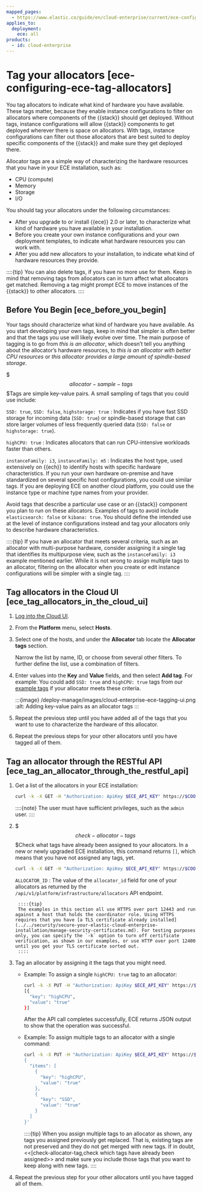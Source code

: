 ```yaml
---
mapped_pages:
  - https://www.elastic.co/guide/en/cloud-enterprise/current/ece-configuring-ece-tag-allocators.html
applies_to:
  deployment:
    ece: all
products:
  - id: cloud-enterprise
---
```


# Tag your allocators [ece-configuring-ece-tag-allocators]

You tag allocators to indicate what kind of hardware you have available. These tags matter, because they enable instance configurations to filter on allocators where components of the {{stack}} should get deployed. Without tags, instance configurations will allow {{stack}} components to get deployed wherever there is space on allocators. With tags, instance configurations can filter out those allocators that are best suited to deploy specific components of the {{stack}} and make sure they get deployed there.

Allocator tags are a simple way of characterizing the hardware resources that you have in your ECE installation, such as:

* CPU (compute)
* Memory
* Storage
* I/O

You should tag your allocators under the following circumstances:

* After you upgrade to or install {{ece}} 2.0 or later, to characterize what kind of hardware you have available in your installation.
* Before you create your own instance configurations and your own deployment templates, to indicate what hardware resources you can work with.
* After you add new allocators to your installation, to indicate what kind of hardware resources they provide.

::::{tip}
You can also delete tags, if you have no more use for them. Keep in mind that removing tags from allocators can in turn affect what allocators get matched. Removing a tag might prompt ECE to move instances of the {{stack}} to other allocators.
::::



## Before You Begin [ece_before_you_begin]

Your tags should characterize what kind of hardware you have available. As you start developing your own tags, keep in mind that simpler is often better and that the tags you use will likely evolve over time. The main purpose of tagging is to go from  *this is an allocator*, which doesn’t tell you anything about the allocator’s hardware resources, to *this is an allocator with better CPU resources* or *this allocator provides a large amount of spindle-based storage*.

$$$allocator-sample-tags$$$Tags are simple key-value pairs. A small sampling of tags that you could use include:

`SSD: true`, `SSD: false`, `highstorage: true`
:   Indicates if you have fast SSD storage for incoming data (`SSD: true`) or spindle-based storage that can store larger volumes of less frequently queried data (`SSD: false` or `highstorage: true`).

`highCPU: true`
:   Indicates allocators that can run CPU-intensive workloads faster than others.

`instanceFamily: i3`, `instanceFamily: m5`
:   Indicates the host type, used extensively on {{ech}} to identify hosts with specific hardware characteristics. If you run your own hardware on-premise and have standardized on several specific host configurations, you could use similar tags. If you are deploying ECE on another cloud platform, you could use the instance type or machine type names from your provider.

Avoid tags that describe a particular use case or an {{stack}} component you plan to run on these allocators. Examples of tags to avoid include `elasticsearch: false` or `kibana: true`. You should define the intended use at the level of instance configurations instead and tag your allocators only to describe hardware characteristics.

::::{tip}
If you have an allocator that meets several criteria, such as an allocator with multi-purpose hardware, consider assigning it a single tag that identifies its multipurpose view, such as the `instanceFamily: i3` example mentioned earlier. While it is not wrong to assign multiple tags to an allocator, filtering on the allocator when you create or edit instance configurations will be simpler with a single tag.
::::



## Tag allocators in the Cloud UI [ece_tag_allocators_in_the_cloud_ui]

1. [Log into the Cloud UI](log-into-cloud-ui.md).
2. From the **Platform** menu, select **Hosts**.
3. Select one of the hosts, and under the **Allocator** tab locate the **Allocator tags** section.

    Narrow the list by name, ID, or choose from several other filters. To further define the list, use a combination of filters.

4. Enter values into the **Key** and **Value** fields, and then select **Add tag**. For example: You could add `SSD: true` and `highCPU: true` tags from our [example tags](#allocator-sample-tags) if your allocator meets these criteria.

    :::{image} /deploy-manage/images/cloud-enterprise-ece-tagging-ui.png
    :alt: Adding key-value pairs as an allocator tags
    :::

5. Repeat the previous step until you have added all of the tags that you want to use to characterize the hardware of this allocator.
6. Repeat the previous steps for your other allocators until you have tagged all of them.


## Tag an allocator through the RESTful API [ece_tag_an_allocator_through_the_restful_api]

1. Get a list of the allocators in your ECE installation:

    ```sh
    curl -k -X GET -H "Authorization: ApiKey $ECE_API_KEY" https://$COORDINATOR_HOST:12443/api/v1/platform/infrastructure/allocators
    ```

    ::::{note}
    The user must have sufficient privileges, such as the `admin` user.
    ::::

2. $$$check-allocator-tags$$$Check what tags have already been assigned to your allocators. In a new or newly upgraded ECE installation, this command returns `[]`, which means that you have not assigned any tags, yet.

    ```sh
    curl -k -X GET -H "Authorization: ApiKey $ECE_API_KEY" https://$COORDINATOR_HOST:12443/api/v1/platform/infrastructure/allocators/ALLOCATOR_ID/metadata
    ```

    `ALLOCATOR_ID`
    :   The value of the `allocator_id` field for one of your allocators as returned by the `/api/v1/platform/infrastructure/allocators` API endpoint.

        ::::{tip}
        The examples in this section all use HTTPS over port 12443 and run against a host that holds the coordinator role. Using HTTPS requires that you have [a TLS certificate already installed](../../security/secure-your-elastic-cloud-enterprise-installation/manage-security-certificates.md). For testing purposes only, you can specify the `-k` option to turn off certificate verification, as shown in our examples, or use HTTP over port 12400 until you get your TLS certificate sorted out.
        ::::

3. Tag an allocator by assigning it the tags that you might need.

    * Example: To assign a single `highCPU: true` tag to an allocator:

        ```sh
        curl -k -X PUT -H "Authorization: ApiKey $ECE_API_KEY" https://$COORDINATOR_HOST:12443/api/v1/platform/infrastructure/allocators/ALLOCATOR_ID/metadata/highCPU  -H 'content-type: application/json' -d '{ "value": "true" }'
        [{
          "key": "highCPU",
          "value": "true"
        }]
        ```

        After the API call completes successfully, ECE returns JSON output to show that the operation was successful.

    * Example: To assign multiple tags to an allocator with a single command:

        ```sh
        curl -k -X PUT -H "Authorization: ApiKey $ECE_API_KEY" https://$COORDINATOR_HOST:12443/api/v1/platform/infrastructure/allocators/ALLOCATOR_ID/metadata -H 'content-type: application/json' -d '
        {
          "items": [
            {
              "key": "highCPU",
              "value": "true"
            },
            {
              "key": "SSD",
              "value": "true"
            }
          ]
        }'
        ```

        ::::{tip}
        When you assign multiple tags to an allocator as shown, any tags you assigned previously get replaced. That is, existing tags are not preserved and they do not get merged with new tags. If in doubt, <<[check-allocator-tag,check which tags have already been assigned>> and make sure you include those tags that you want to keep along with new tags.
        ::::

4. Repeat the previous step for your other allocators until you have tagged all of them.


